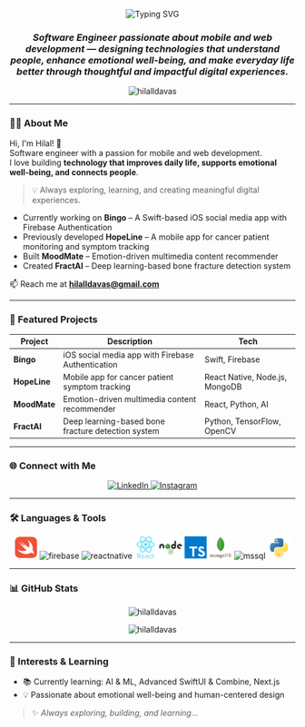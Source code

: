 <p align="center">
  <img src="https://readme-typing-svg.herokuapp.com?font=Fira+Code&size=48&duration=3000&pause=500&color=0e75b6&center=true&vCenter=true&width=100%25&lines=Hi+👋;I'm+Hilal+DAVAS" alt="Typing SVG"/>
</p>

<h3 align="center">
<em>Software Engineer passionate about mobile and web development — designing technologies that understand people, enhance emotional well-being, and make everyday life better through thoughtful and impactful digital experiences.</em>
</h3>

<p align="center">
  <img src="https://komarev.com/ghpvc/?username=hilalldavas&label=Profile%20Views&color=0e75b6&style=flat" alt="hilalldavas" />
</p>

---

### 👩‍💻 About Me
Hi, I'm Hilal! 🚀  
Software engineer with a passion for mobile and web development.  
I love building **technology that improves daily life, supports emotional well-being, and connects people**.  

> 💡 Always exploring, learning, and creating meaningful digital experiences.

- Currently working on **Bingo** – A Swift-based iOS social media app with Firebase Authentication  
- Previously developed **HopeLine** – A mobile app for cancer patient monitoring and symptom tracking  
- Built **MoodMate** – Emotion-driven multimedia content recommender  
- Created **FractAI** – Deep learning-based bone fracture detection system  

📫 Reach me at **[hilalldavas@gmail.com](mailto:hilalldavas@gmail.com)**

---

### 🚀 Featured Projects
| Project | Description | Tech |
|---------|-------------|------|
| **Bingo** | iOS social media app with Firebase Authentication | Swift, Firebase |
| **HopeLine** | Mobile app for cancer patient symptom tracking | React Native, Node.js, MongoDB |
| **MoodMate** | Emotion-driven multimedia content recommender | React, Python, AI |
| **FractAI** | Deep learning-based bone fracture detection system | Python, TensorFlow, OpenCV |

---

### 🌐 Connect with Me
<p align="center">
  <a href="https://linkedin.com/in/hilaldavas" target="_blank">
    <img src="https://raw.githubusercontent.com/rahuldkjain/github-profile-readme-generator/master/src/images/icons/Social/linked-in-alt.svg" alt="LinkedIn" height="35" width="40"/>
  </a>
  <a href="https://instagram.com/hilalldavas" target="_blank">
    <img src="https://raw.githubusercontent.com/rahuldkjain/github-profile-readme-generator/master/src/images/icons/Social/instagram.svg" alt="Instagram" height="35" width="40"/>
  </a>
</p>

---

### 🛠️ Languages & Tools
<p align="center">
  <img src="https://raw.githubusercontent.com/devicons/devicon/master/icons/swift/swift-original.svg" alt="swift" width="40" height="40"/>
  <img src="https://www.vectorlogo.zone/logos/firebase/firebase-icon.svg" alt="firebase" width="40" height="40"/>
  <img src="https://reactnative.dev/img/header_logo.svg" alt="reactnative" width="40" height="40"/>
  <img src="https://raw.githubusercontent.com/devicons/devicon/master/icons/react/react-original-wordmark.svg" alt="react" width="40" height="40"/>
  <img src="https://raw.githubusercontent.com/devicons/devicon/master/icons/nodejs/nodejs-original-wordmark.svg" alt="nodejs" width="40" height="40"/>
  <img src="https://raw.githubusercontent.com/devicons/devicon/master/icons/typescript/typescript-original.svg" alt="typescript" width="40" height="40"/>
  <img src="https://raw.githubusercontent.com/devicons/devicon/master/icons/mongodb/mongodb-original-wordmark.svg" alt="mongodb" width="40" height="40"/>
  <img src="https://www.svgrepo.com/show/303229/microsoft-sql-server-logo.svg" alt="mssql" width="40" height="40"/>
  <img src="https://raw.githubusercontent.com/devicons/devicon/master/icons/python/python-original.svg" alt="python" width="40" height="40"/>
</p>

---

### 📊 GitHub Stats
<p align="center">
  <img src="https://github-readme-stats.vercel.app/api?username=hilalldavas&show_icons=true&theme=radical" alt="hilalldavas" />
</p>

<p align="center">
  <img src="https://github-readme-streak-stats.herokuapp.com/?user=hilalldavas&theme=radical" alt="hilalldavas" />
</p>

---

### 🌟 Interests & Learning
- 📚 Currently learning: AI & ML, Advanced SwiftUI & Combine, Next.js  
- 💡 Passionate about emotional well-being and human-centered design  

> ✨ *Always exploring, building, and learning…*